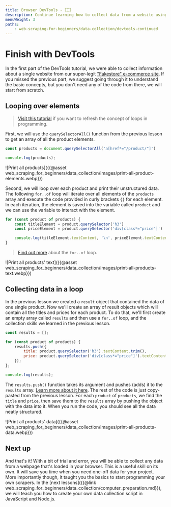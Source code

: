 ```yaml
---
title: Browser DevTools - III
description: Continue learning how to collect data from a website using browser DevTools, CSS selectors, and JavaScript via the DevTools console.
menuWeight: 3
paths:
    - web-scraping-for-beginners/data-collection/devtools-continued
---
```


# [](#finish-devtools) Finish with DevTools

In the first part of the DevTools tutorial, we were able to collect information about a single website from our super-legit ["Fakestore" e-commerce site](https://demo-webstore.apify.org/). If you missed the previous part, we suggest going through it to understand the basic concepts, but you don't need any of the code from there, we will start from scratch.

## [](#looping-over-elements) Looping over elements

> [Visit this tutorial](https://developer.mozilla.org/en-US/docs/Web/JavaScript/Guide/Loops_and_iteration) if you want to refresh the concept of loops in programming.

First, we will use the `querySelectorAll()` function from the previous lesson to get an array of all the product elements.

```JavaScript
const products = document.querySelectorAll('a[href*="/product/"]')

console.log(products);
```

![Print all products]({{@asset web_scraping_for_beginners/data_collection/images/print-all-product-elements.webp}})

Second, we will loop over each product and print their unstructured data. The following `for..of` loop will iterate over all elements of the `products` array and execute the code provided in curly brackets `{}` for each element. In each iteration, the element is saved into the variable called `product` and we can use the variable to interact with the element.

```JavaScript
for (const product of products) {
    const titleElement = product.querySelector('h3')
    const priceElement = product.querySelector('div[class*="price"]')

    console.log(titleElement.textContent, '\n', priceElement.textContent);
}
```

> [Find out more](https://developer.mozilla.org/en-US/docs/Web/JavaScript/Reference/Statements/for...of) about the `for..of` loop.

![Print all products' text]({{@asset web_scraping_for_beginners/data_collection/images/print-all-products-text.webp}})

## [](#collecting-data-in-loop) Collecting data in a loop

In the previous lesson we created a `result` object that contained the data of one single product. Now we'll create an array of result objects which will contain all the titles and prices for each product. To do that, we'll first create an empty array called `results` and then use a `for..of` loop, and the collection skills we learned in the previous lesson.

```JavaScript
const results = [];

for (const product of products) {
    results.push({
        title: product.querySelector('h3').textContent.trim(),
        price: product.querySelector('div[class*="price"]').textContent.trim(),
    });
};

console.log(results);
```

The `results.push()` function takes its argument and pushes (adds) it to the `results` array. [Learn more about it here](https://developer.mozilla.org/en-US/docs/Web/JavaScript/Reference/Global_Objects/Array/push). The rest of the code is just copy-pasted from the previous lesson. For each `product` of `products`, we find the `title` and `price`, then save them to the `results` array by pushing the object with the data into it. When you run the code, you should see all the data neatly structured.

![Print all products' data]({{@asset web_scraping_for_beginners/data_collection/images/print-all-products-data.webp}})

## [](#next) Next up

And that's it! With a bit of trial and error, you will be able to collect any data from a webpage that's loaded in your browser. This is a useful skill on its own. It will save you time when you need one-off data for your project. More importantly though, it taught you the basics to start programming your own scrapers. In the [next lessons]({{@link web_scraping_for_beginners/data_collection/computer_preparation.md}}), we will teach you how to create your own data collection script in JavaScript and Node.js.
